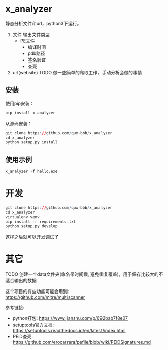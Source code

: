 # x_analyzer

静态分析文件和url，python3下运行。  

1. 文件
    输出文件类型  
    * PE文件
        * 编译时间
        * pdb路径
        * 签名验证
        * 查壳
2. url(website)
    TODO 做一些简单的爬取工作，手动分析会做的事情  

## 安装
使用pip安装：  
```r
pip install x-analyzer
```

从源码安装：  
```r
git clone https://github.com/qux-bbb/x_analyzer
cd x_analyzer
python setup.py install
```

## 使用示例
```r
x_analyzer -f hello.exe
```
    
# 开发
```r
git clone https://github.com/qux-bbb/x_analyzer
cd x_analyzer
virtualenv venv
pip install -r requirements.txt
python setup.py develop
```
这样之后就可以开发调试了  

# 其它
TODO 创建一个data文件夹(命名带时间戳, 避免重复覆盖)，用于保存比较大的不适合输出的数据

这个项目的有些功能可能会用到:  
https://github.com/mitre/multiscanner  

参考链接:  
* python打包: https://www.jianshu.com/p/692bab7f8e07
* setuptools官方文档:  https://setuptools.readthedocs.io/en/latest/index.html
* PEiD查壳: https://github.com/erocarrera/pefile/blob/wiki/PEiDSignatures.md
